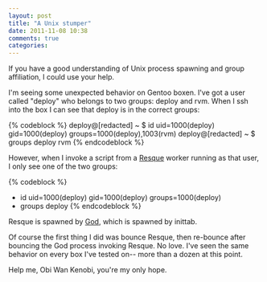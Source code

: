```yaml
---
layout: post
title: "A Unix stumper"
date: 2011-11-08 10:38
comments: true
categories: 
---
```

If you have a good understanding of Unix process spawning and group affiliation, I could use your help.
<!--more-->

I'm seeing some unexpected behavior on Gentoo boxen.  I've got a user called "deploy"
who belongs to two groups:  deploy and rvm.  When I ssh into the box I can see that
deploy is in the correct groups:  

{% codeblock %}
deploy@[redacted] ~ $ id
uid=1000(deploy) gid=1000(deploy) groups=1000(deploy),1003(rvm)
deploy@[redacted] ~ $ groups
deploy rvm
{% endcodeblock %}

However, when I invoke a script from a [Resque](https://github.com/defunkt/resque) worker running as that user, I only
see one of the two groups:

{% codeblock %}
+ id
uid=1000(deploy) gid=1000(deploy) groups=1000(deploy)
+ groups
deploy
{% endcodeblock %}

Resque is spawned by [God](http://god.rubyforge.org/), which is spawned by inittab.

Of course the first thing I did was bounce Resque, then re-bounce after bouncing
the God process invoking Resque.  No love.  I've seen the same behavior on every
box I've tested on-- more than a dozen at this point.  

Help me, Obi Wan Kenobi, you're my only hope.
